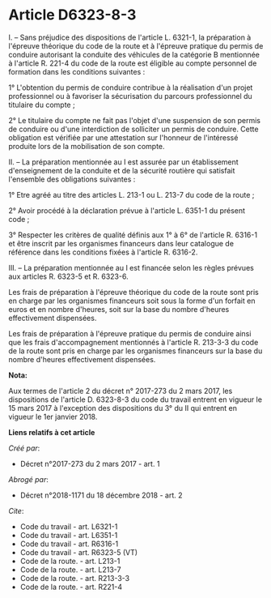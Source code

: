# Article D6323-8-3

I. – Sans préjudice des dispositions de l'article L. 6321-1, la préparation à l'épreuve théorique du code de la route et à
l'épreuve pratique du permis de conduire autorisant la conduite des véhicules de la catégorie B mentionnée à l'article R.
221-4 du code de la route est éligible au compte personnel de formation dans les conditions suivantes : 

1° L'obtention du permis de conduire contribue à la réalisation d'un projet professionnel ou à favoriser la sécurisation du
parcours professionnel du titulaire du compte ; 

2° Le titulaire du compte ne fait pas l'objet d'une suspension de son permis de conduire ou d'une interdiction de solliciter
un permis de conduire. Cette obligation est vérifiée par une attestation sur l'honneur de l'intéressé produite lors de la
mobilisation de son compte. 

II. – La préparation mentionnée au I est assurée par un établissement d'enseignement de la conduite et de la sécurité
routière qui satisfait l'ensemble des obligations suivantes : 

1° Etre agréé au titre des articles L. 213-1 ou L. 213-7 du code de la route ; 

2° Avoir procédé à la déclaration prévue à l'article L. 6351-1 du présent code ; 

3° Respecter les critères de qualité définis aux 1° à 6° de l'article R. 6316-1 et être inscrit par les organismes financeurs
dans leur catalogue de référence dans les conditions fixées à l'article R. 6316-2. 

III. – La préparation mentionnée au I est financée selon les règles prévues aux articles R. 6323-5 et R. 6323-6. 

Les frais de préparation à l'épreuve théorique du code de la route sont pris en charge par les organismes financeurs soit
sous la forme d'un forfait en euros et en nombre d'heures, soit sur la base du nombre d'heures effectivement dispensées. 

Les frais de préparation à l'épreuve pratique du permis de conduire ainsi que les frais d'accompagnement mentionnés à
l'article R. 213-3-3 du code de la route sont pris en charge par les organismes financeurs sur la base du nombre d'heures
effectivement dispensées.

**Nota:**

Aux termes de l'article 2 du décret n° 2017-273 du 2 mars 2017, les dispositions de l'article D. 6323-8-3 du code du travail
entrent en vigueur le 15 mars 2017 à l'exception des dispositions du 3° du II qui entrent en vigueur le 1er janvier 2018.

**Liens relatifs à cet article**

_Créé par_:

  - Décret n°2017-273 du 2 mars 2017 - art. 1

_Abrogé par_:

  - Décret n°2018-1171 du 18 décembre 2018 - art. 2

_Cite_:

  - Code du travail - art. L6321-1
  - Code du travail - art. L6351-1
  - Code du travail - art. R6316-1
  - Code du travail - art. R6323-5 (VT)
  - Code de la route. - art. L213-1
  - Code de la route. - art. L213-7
  - Code de la route. - art. R213-3-3
  - Code de la route. - art. R221-4

